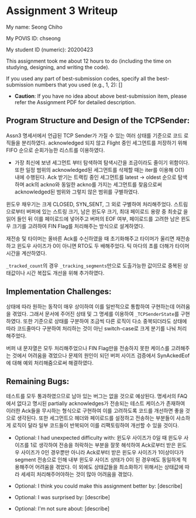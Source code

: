 Assignment 3 Writeup
=============

My name: Seong Chiho

My POVIS ID: chseong

My student ID (numeric): 20200423

This assignment took me about 12 hours to do (including the time on studying, designing, and writing the code).

If you used any part of best-submission codes, specify all the best-submission numbers that you used (e.g., 1, 2): []

- **Caution**: If you have no idea about above best-submission item, please refer the Assignment PDF for detailed description.

## Program Structure and Design of the TCPSender:
Assn3 명세서에서 언급된 TCP Sender가 가질 수 있는 여러 상태를 기준으로 코드 로직들을 
분리하였다.
acknowledged 되지 않고 Flight 중인 세그먼트를 저장하기 위해 FIFO 순으로 순회가능한 리스트를 
이용하였다.
- 가장 최신에 보낸 세그먼트 부터 탐색하여 탐색시간을 조금이라도 줄이기 위함이다. 
또한 일정 범위의 acknowledged된 세그먼트를 삭제할 때는 iter를 이용해 O(1) 내에 수행된다.
Ack 받기는 트랙킹 중인 세그먼트를 latest -> oldest 순으로 탐색하며 ack의 ackno와 동일한
ackno를 가지는 세그먼트를 찾음으로써 acknowledged된 범위와 그렇지 않은 범위를 구별하였다.

윈도우 채우기는 크게 CLOSED, SYN_SENT, 그 외로 구별하여 처리해주었다.
스트림으로부터 버퍼에 있는 스트링 크기, 남은 윈도우 크기, 최대 페이로드 용량 중 최솟값
을 읽어 들인 뒤 이를 페이로드에 넣어주고 버퍼의 EOF 여부, 페이로드를 고려한 남은 윈도우
크기를 고려하여 FIN Flag를 처리해주는 방식으로 설계하였다.

재전송 및 타이머는 올바른 Ack를 수신하였을 때 초기화해주고 타이머가 울리면 
재전송하고 윈도우 사이즈가 0이 아니면 RTO도 두 배해주었다. 틱 마다의 초를 더해가
타이머 시간을 계산하였다. 

`_tracked_count`의 경우 `_tracking_segments`만으로 도출가능한 값이므로 
중복된 상태값이나 시간 복잡도 개선을 위해 추가하였다.

## Implementation Challenges:
상태에 따라 원하는 동작이 매우 상이하여 이를 일반적으로 통합하여 구현하는데 어려움을
겪었다. 그래서 문서에 주어진 상태 및 그 명세를 이용하여 `_TCPSenderState`를 구현하였다.
또한 기준으로 상태를 구분하여 조금씩 다른 로직이 다소 중복되더라도 상태에 따라 코드줄마다 
구분하여 처리하는 것이 아닌 switch-case로 크게 분기를 나눠 처리해주었다.

버퍼 내 문자열은 모두 처리해주었으나 FIN Flag만을 전송하지 못한 케이스를 
고려해주는 것에서 어려움을 겪었으나 문제의 원인이 되던 버퍼 사이즈 검증에서
SynAckedEof에 대해 예외 처리해줌으로써 해결하였다.


## Remaining Bugs:
테스트를 모두 통과하였으므로 남아 있는 버그는 없을 것으로 예상된다.
명세서의 FAQ에서 없다고 명시된 partially acknowledges가 전송되는 테스트 케이스가 
존재하여 이러한 Ack들을 무시하는 형식으로 구현하여 이를 고려하도록 코드를 개선하면 좋을
것으로 생각된다. 또한 세그먼트으 헤더와 페이로드를 설정하고 전송하는 부분들이 사소하게
로직이 달라 일부 코드들이 반복되어 이를 리팩토링하여 개선할 수 있을 것이다.

- Optional: I had unexpected difficulty with: 윈도우 사이즈가 0일 때 윈도우 사이즈를
 1로 생각하여 전송을 허락하는 부분을 잘못 해석하여 Ack로부터 받은 윈도우 사이즈가 0인
 경우뿐만 아니라 Ack로부터 받은 윈도우 사이즈가 1이상이다가 segment 전송으로 인해
 내부 윈도우 사이즈 상태가 0이 된 경우에도 동일하게 적용해주어 어려움을 겪었다. 
 이 외에도 상태값들을 최소화하기 위해서는 상태값에 따라 세세히 처리해주어야하는 것이 많아 
 어려움을 겪었다.

- Optional: I think you could make this assignment better by: [describe]

- Optional: I was surprised by: [describe]

- Optional: I'm not sure about: [describe]
